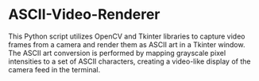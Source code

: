 # ASCII-Video-Renderer
This Python script utilizes OpenCV and Tkinter libraries to capture video frames from a camera and render them as ASCII art in a Tkinter window. The ASCII art conversion is performed by mapping grayscale pixel intensities to a set of ASCII characters, creating a video-like display of the camera feed in the terminal.
